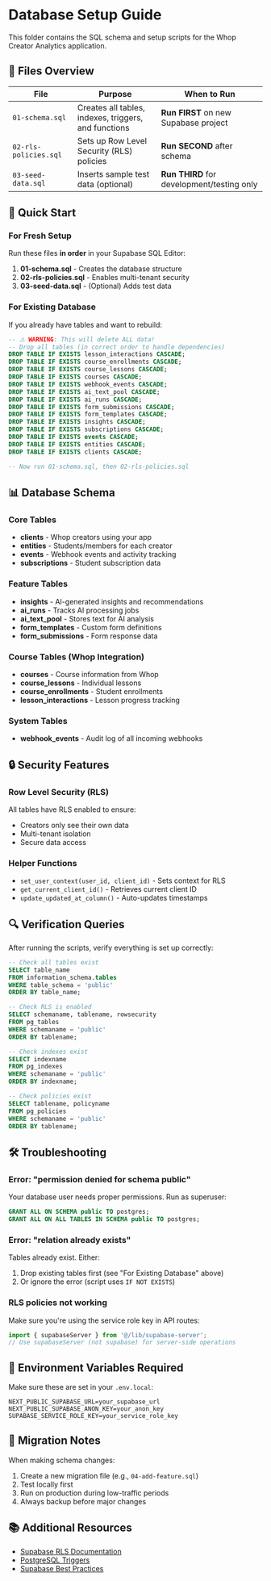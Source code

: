 # Database Setup Guide

This folder contains the SQL schema and setup scripts for the Whop Creator Analytics application.

## 📁 Files Overview

| File | Purpose | When to Run |
|------|---------|-------------|
| `01-schema.sql` | Creates all tables, indexes, triggers, and functions | **Run FIRST** on new Supabase project |
| `02-rls-policies.sql` | Sets up Row Level Security (RLS) policies | **Run SECOND** after schema |
| `03-seed-data.sql` | Inserts sample test data (optional) | **Run THIRD** for development/testing only |

## 🚀 Quick Start

### For Fresh Setup

Run these files **in order** in your Supabase SQL Editor:

1. **01-schema.sql** - Creates the database structure
2. **02-rls-policies.sql** - Enables multi-tenant security
3. **03-seed-data.sql** - (Optional) Adds test data

### For Existing Database

If you already have tables and want to rebuild:

```sql
-- ⚠️ WARNING: This will delete ALL data!
-- Drop all tables (in correct order to handle dependencies)
DROP TABLE IF EXISTS lesson_interactions CASCADE;
DROP TABLE IF EXISTS course_enrollments CASCADE;
DROP TABLE IF EXISTS course_lessons CASCADE;
DROP TABLE IF EXISTS courses CASCADE;
DROP TABLE IF EXISTS webhook_events CASCADE;
DROP TABLE IF EXISTS ai_text_pool CASCADE;
DROP TABLE IF EXISTS ai_runs CASCADE;
DROP TABLE IF EXISTS form_submissions CASCADE;
DROP TABLE IF EXISTS form_templates CASCADE;
DROP TABLE IF EXISTS insights CASCADE;
DROP TABLE IF EXISTS subscriptions CASCADE;
DROP TABLE IF EXISTS events CASCADE;
DROP TABLE IF EXISTS entities CASCADE;
DROP TABLE IF EXISTS clients CASCADE;

-- Now run 01-schema.sql, then 02-rls-policies.sql
```

## 📊 Database Schema

### Core Tables
- **clients** - Whop creators using your app
- **entities** - Students/members for each creator
- **events** - Webhook events and activity tracking
- **subscriptions** - Student subscription data

### Feature Tables
- **insights** - AI-generated insights and recommendations
- **ai_runs** - Tracks AI processing jobs
- **ai_text_pool** - Stores text for AI analysis
- **form_templates** - Custom form definitions
- **form_submissions** - Form response data

### Course Tables (Whop Integration)
- **courses** - Course information from Whop
- **course_lessons** - Individual lessons
- **course_enrollments** - Student enrollments
- **lesson_interactions** - Lesson progress tracking

### System Tables
- **webhook_events** - Audit log of all incoming webhooks

## 🔒 Security Features

### Row Level Security (RLS)
All tables have RLS enabled to ensure:
- Creators only see their own data
- Multi-tenant isolation
- Secure data access

### Helper Functions
- `set_user_context(user_id, client_id)` - Sets context for RLS
- `get_current_client_id()` - Retrieves current client ID
- `update_updated_at_column()` - Auto-updates timestamps

## 🔍 Verification Queries

After running the scripts, verify everything is set up correctly:

```sql
-- Check all tables exist
SELECT table_name 
FROM information_schema.tables 
WHERE table_schema = 'public' 
ORDER BY table_name;

-- Check RLS is enabled
SELECT schemaname, tablename, rowsecurity 
FROM pg_tables 
WHERE schemaname = 'public' 
ORDER BY tablename;

-- Check indexes exist
SELECT indexname 
FROM pg_indexes 
WHERE schemaname = 'public' 
ORDER BY indexname;

-- Check policies exist
SELECT tablename, policyname
FROM pg_policies
WHERE schemaname = 'public'
ORDER BY tablename;
```

## 🛠️ Troubleshooting

### Error: "permission denied for schema public"
Your database user needs proper permissions. Run as superuser:
```sql
GRANT ALL ON SCHEMA public TO postgres;
GRANT ALL ON ALL TABLES IN SCHEMA public TO postgres;
```

### Error: "relation already exists"
Tables already exist. Either:
1. Drop existing tables first (see "For Existing Database" above)
2. Or ignore the error (script uses `IF NOT EXISTS`)

### RLS policies not working
Make sure you're using the service role key in API routes:
```typescript
import { supabaseServer } from '@/lib/supabase-server';
// Use supabaseServer (not supabase) for server-side operations
```

## 📝 Environment Variables Required

Make sure these are set in your `.env.local`:

```env
NEXT_PUBLIC_SUPABASE_URL=your_supabase_url
NEXT_PUBLIC_SUPABASE_ANON_KEY=your_anon_key
SUPABASE_SERVICE_ROLE_KEY=your_service_role_key
```

## 🔄 Migration Notes

When making schema changes:
1. Create a new migration file (e.g., `04-add-feature.sql`)
2. Test locally first
3. Run on production during low-traffic periods
4. Always backup before major changes

## 📚 Additional Resources

- [Supabase RLS Documentation](https://supabase.com/docs/guides/auth/row-level-security)
- [PostgreSQL Triggers](https://www.postgresql.org/docs/current/sql-createtrigger.html)
- [Supabase Best Practices](https://supabase.com/docs/guides/database/postgres/best-practices)

